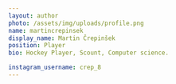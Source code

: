 ```yaml
---
layout: author
photo: /assets/img/uploads/profile.png
name: martincrepinsek
display_name: Martin Črepinšek
position: Player
bio: Hockey Player, Scount, Computer science.

instagram_username: crep_8
---
```


